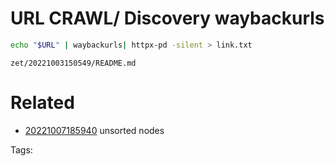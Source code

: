 # URL CRAWL/ Discovery waybackurls
```bash
echo "$URL" | waybackurls| httpx-pd -silent > link.txt
```

` zet/20221003150549/README.md `

# Related

- [20221007185940](/zet/20221007185940/README.md) unsorted nodes

Tags:

    

